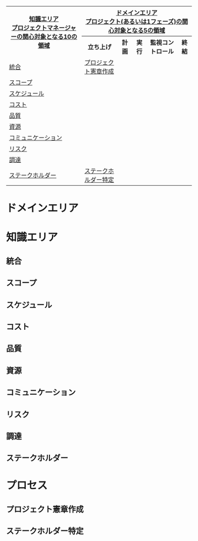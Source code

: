 <table>
  <tr>
    <th rowspan="2"><a href="#知識エリア">知識エリア<br/>プロジェクトマネージャーの関心対象となる10の領域</a></th>
    <th colspan="5"><a href="#ドメインエリア">ドメインエリア<br/>プロジェクト(あるいは1フェーズ)の関心対象となる5の領域</a></th>
  </tr>
  
  <tr>
    <th>立ち上げ</th>
    <th>計画</th>
    <th>実行</th>
    <th>監視コントロール</th>
    <th>終結</th>
  </tr>
  
  <tr>
    <td> <a href="#統合">統合</a></td>
    <td><a href="#プロジェクト憲章作成">プロジェクト憲章作成</a></td>
    <td><a href="#"></a></td>
    <td><a href="#"></a></td>
    <td><a href="#"></a></td>
    <td><a href="#"></a></td>
  </tr>

  <tr>
    <td> <a href="#スコープ">スコープ</a></td>
    <td><a href="#"></a></td>
    <td><a href="#"></a></td>
    <td><a href="#"></a></td>
    <td><a href="#"></a></td>
    <td><a href="#"></a></td>
  </tr>

  <tr>
    <td> <a href="#スケジュール">スケジュール</a></td>
    <td><a href="#"></a></td>
    <td><a href="#"></a></td>
    <td><a href="#"></a></td>
    <td><a href="#"></a></td>
    <td><a href="#"></a></td>
  </tr>

  <tr>
    <td> <a href="#コスト">コスト</a></td>
    <td><a href="#"></a></td>
    <td><a href="#"></a></td>
    <td><a href="#"></a></td>
    <td><a href="#"></a></td>
    <td><a href="#"></a></td>
  </tr>

  <tr>
    <td> <a href="#品質">品質</a></td>
    <td><a href="#"></a></td>
    <td><a href="#"></a></td>
    <td><a href="#"></a></td>
    <td><a href="#"></a></td>
    <td><a href="#"></a></td>
  </tr>

  <tr>
    <td> <a href="#資源">資源</a></td>
    <td><a href="#"></a></td>
    <td><a href="#"></a></td>
    <td><a href="#"></a></td>
    <td><a href="#"></a></td>
    <td><a href="#"></a></td>
  </tr>

  <tr>
    <td> <a href="#コミュニケーション">コミュニケーション</a></td>
    <td><a href="#"></a></td>
    <td><a href="#"></a></td>
    <td><a href="#"></a></td>
    <td><a href="#"></a></td>
    <td><a href="#"></a></td>
  </tr>

  <tr>
    <td> <a href="#リスク">リスク</a></td>
    <td><a href="#"></a></td>
    <td><a href="#"></a></td>
    <td><a href="#"></a></td>
    <td><a href="#"></a></td>
    <td><a href="#"></a></td>
  </tr>

  <tr>
    <td> <a href="#調達">調達</a></td>
    <td><a href="#"></a></td>
    <td><a href="#"></a></td>
    <td><a href="#"></a></td>
    <td><a href="#"></a></td>
    <td><a href="#"></a></td>
  </tr>

  <tr>
    <td> <a href="#ステークホルダー">ステークホルダー</a></td>
    <td><a href="#ステークホルダー特定">ステークホルダー特定</a></td>
    <td><a href="#"></a></td>
    <td><a href="#"></a></td>
    <td><a href="#"></a></td>
    <td><a href="#"></a></td>
  </tr>
</table>

# ドメインエリア

# 知識エリア
## 統合
## スコープ
## スケジュール
## コスト
## 品質
## 資源
## コミュニケーション
## リスク
## 調達
## ステークホルダー
  
# プロセス
## プロジェクト憲章作成
## ステークホルダー特定
